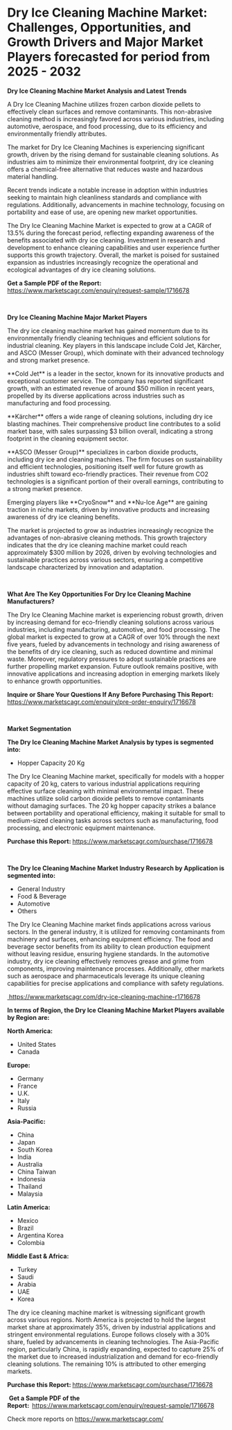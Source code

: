 <p><h1>Dry Ice Cleaning Machine Market: Challenges, Opportunities, and Growth Drivers and Major Market Players forecasted for period from 2025 - 2032</h1></p><p><strong>Dry Ice Cleaning Machine Market Analysis and Latest Trends</strong></p>
<p><p>A Dry Ice Cleaning Machine utilizes frozen carbon dioxide pellets to effectively clean surfaces and remove contaminants. This non-abrasive cleaning method is increasingly favored across various industries, including automotive, aerospace, and food processing, due to its efficiency and environmentally friendly attributes.</p><p>The market for Dry Ice Cleaning Machines is experiencing significant growth, driven by the rising demand for sustainable cleaning solutions. As industries aim to minimize their environmental footprint, dry ice cleaning offers a chemical-free alternative that reduces waste and hazardous material handling. </p><p>Recent trends indicate a notable increase in adoption within industries seeking to maintain high cleanliness standards and compliance with regulations. Additionally, advancements in machine technology, focusing on portability and ease of use, are opening new market opportunities. </p><p>The Dry Ice Cleaning Machine Market is expected to grow at a CAGR of 13.5% during the forecast period, reflecting expanding awareness of the benefits associated with dry ice cleaning. Investment in research and development to enhance cleaning capabilities and user experience further supports this growth trajectory. Overall, the market is poised for sustained expansion as industries increasingly recognize the operational and ecological advantages of dry ice cleaning solutions.</p></p>
<p><strong>Get a Sample PDF of the Report:&nbsp;</strong> <a href="https://www.marketscagr.com/enquiry/request-sample/1716678?utm_campaign=2822&utm_medium=2&utm_source=Github&utm_content=ia&utm_term=25032025&utm_id=dry-ice-cleaning-machine">https://www.marketscagr.com/enquiry/request-sample/1716678</a></p>
<p>&nbsp;</p>
<p><strong>Dry Ice Cleaning Machine Major Market Players</strong></p>
<p><p>The dry ice cleaning machine market has gained momentum due to its environmentally friendly cleaning techniques and efficient solutions for industrial cleaning. Key players in this landscape include Cold Jet, Kärcher, and ASCO (Messer Group), which dominate with their advanced technology and strong market presence. </p><p>**Cold Jet** is a leader in the sector, known for its innovative products and exceptional customer service. The company has reported significant growth, with an estimated revenue of around $50 million in recent years, propelled by its diverse applications across industries such as manufacturing and food processing. </p><p>**Kärcher** offers a wide range of cleaning solutions, including dry ice blasting machines. Their comprehensive product line contributes to a solid market base, with sales surpassing $3 billion overall, indicating a strong footprint in the cleaning equipment sector.</p><p>**ASCO (Messer Group)** specializes in carbon dioxide products, including dry ice and cleaning machines. The firm focuses on sustainability and efficient technologies, positioning itself well for future growth as industries shift toward eco-friendly practices. Their revenue from CO2 technologies is a significant portion of their overall earnings, contributing to a strong market presence.</p><p>Emerging players like **CryoSnow** and **Nu-Ice Age** are gaining traction in niche markets, driven by innovative products and increasing awareness of dry ice cleaning benefits. </p><p>The market is projected to grow as industries increasingly recognize the advantages of non-abrasive cleaning methods. This growth trajectory indicates that the dry ice cleaning machine market could reach approximately $300 million by 2026, driven by evolving technologies and sustainable practices across various sectors, ensuring a competitive landscape characterized by innovation and adaptation.</p></p>
<p>&nbsp;</p>
<p><strong>What Are The Key Opportunities For Dry Ice Cleaning Machine Manufacturers?</strong></p>
<p><p>The Dry Ice Cleaning Machine market is experiencing robust growth, driven by increasing demand for eco-friendly cleaning solutions across various industries, including manufacturing, automotive, and food processing. The global market is expected to grow at a CAGR of over 10% through the next five years, fueled by advancements in technology and rising awareness of the benefits of dry ice cleaning, such as reduced downtime and minimal waste. Moreover, regulatory pressures to adopt sustainable practices are further propelling market expansion. Future outlook remains positive, with innovative applications and increasing adoption in emerging markets likely to enhance growth opportunities.</p></p>
<p><strong>Inquire or Share Your Questions If Any Before Purchasing This Report:</strong> <a href="https://www.marketscagr.com/enquiry/pre-order-enquiry/1716678?utm_campaign=2822&utm_medium=2&utm_source=Github&utm_content=ia&utm_term=25032025&utm_id=dry-ice-cleaning-machine">https://www.marketscagr.com/enquiry/pre-order-enquiry/1716678</a></p>
<p>&nbsp;</p>
<p><strong>Market Segmentation</strong></p>
<p><strong>The Dry Ice Cleaning Machine Market Analysis by types is segmented into:</strong></p>
<p><ul><li>Hopper Capacity 20 Kg</li></ul></p>
<p><p>The Dry Ice Cleaning Machine market, specifically for models with a hopper capacity of 20 kg, caters to various industrial applications requiring effective surface cleaning with minimal environmental impact. These machines utilize solid carbon dioxide pellets to remove contaminants without damaging surfaces. The 20 kg hopper capacity strikes a balance between portability and operational efficiency, making it suitable for small to medium-sized cleaning tasks across sectors such as manufacturing, food processing, and electronic equipment maintenance.</p></p>
<p><strong>Purchase this Report:&nbsp;</strong><a href="https://www.marketscagr.com/purchase/1716678?utm_campaign=2822&utm_medium=2&utm_source=Github&utm_content=ia&utm_term=25032025&utm_id=dry-ice-cleaning-machine">https://www.marketscagr.com/purchase/1716678</a></p>
<p>&nbsp;</p>
<p><strong>The Dry Ice Cleaning Machine Market Industry Research by Application is segmented into:</strong></p>
<p><ul><li>General Industry</li><li>Food & Beverage</li><li>Automotive</li><li>Others</li></ul></p>
<p><p>The Dry Ice Cleaning Machine market finds applications across various sectors. In the general industry, it is utilized for removing contaminants from machinery and surfaces, enhancing equipment efficiency. The food and beverage sector benefits from its ability to clean production equipment without leaving residue, ensuring hygiene standards. In the automotive industry, dry ice cleaning effectively removes grease and grime from components, improving maintenance processes. Additionally, other markets such as aerospace and pharmaceuticals leverage its unique cleaning capabilities for precise applications and compliance with safety regulations.</p></p>
<p><a href="https://www.marketscagr.com/dry-ice-cleaning-machine-r1716678?utm_campaign=2822&utm_medium=2&utm_source=Github&utm_content=ia&utm_term=25032025&utm_id=dry-ice-cleaning-machine">&nbsp;https://www.marketscagr.com/dry-ice-cleaning-machine-r1716678</a></p>
<p><strong>In terms of Region, the Dry Ice Cleaning Machine Market Players available by Region are:</strong></p>
<p>
    <p> <strong> North America: </strong>
        <ul>
            <li>United States</li>
            <li>Canada</li>
        </ul>
        </p> 
    <p> <strong> Europe: </strong>
        <ul>
            <li>Germany</li>
            <li>France</li>
            <li>U.K.</li>
            <li>Italy</li>
            <li>Russia</li>
        </ul>
        </p> 
    <p> <strong> Asia-Pacific: </strong>
        <ul>
            <li>China</li>
            <li>Japan</li>
            <li>South Korea</li>
            <li>India</li>
            <li>Australia</li>
            <li>China Taiwan</li>
            <li>Indonesia</li>
            <li>Thailand</li>
            <li>Malaysia</li>
        </ul>
        </p> 
    <p> <strong> Latin America: </strong>
        <ul>
            <li>Mexico</li>
            <li>Brazil</li>
            <li>Argentina Korea</li>
            <li>Colombia</li>
        </ul>
        </p> 
    <p> <strong> Middle East & Africa: </strong>
        <ul>
            <li>Turkey</li>
            <li>Saudi</li>
            <li>Arabia</li>
            <li>UAE</li>
            <li>Korea</li>
        </ul>
    </p>
    </p>
<p><p>The dry ice cleaning machine market is witnessing significant growth across various regions. North America is projected to hold the largest market share at approximately 35%, driven by industrial applications and stringent environmental regulations. Europe follows closely with a 30% share, fueled by advancements in cleaning technologies. The Asia-Pacific region, particularly China, is rapidly expanding, expected to capture 25% of the market due to increased industrialization and demand for eco-friendly cleaning solutions. The remaining 10% is attributed to other emerging markets. </p></p>
<p><strong>Purchase this Report: </strong><a href="https://www.marketscagr.com/purchase/1716678?utm_campaign=2822&utm_medium=2&utm_source=Github&utm_content=ia&utm_term=25032025&utm_id=dry-ice-cleaning-machine">https://www.marketscagr.com/purchase/1716678</a></p>
<p>&nbsp;<strong>Get a Sample PDF of the Report:&nbsp;&nbsp;</strong><a href="https://www.marketscagr.com/enquiry/request-sample/1716678?utm_campaign=2822&utm_medium=2&utm_source=Github&utm_content=ia&utm_term=25032025&utm_id=dry-ice-cleaning-machine">https://www.marketscagr.com/enquiry/request-sample/1716678</a></p>
<p><strong></strong></p>
<p>Check more reports on <a href="https://www.marketscagr.com/?utm_campaign=2822&utm_medium=2&utm_source=Github&utm_content=ia&utm_term=25032025&utm_id=dry-ice-cleaning-machine">https://www.marketscagr.com/</a></p>